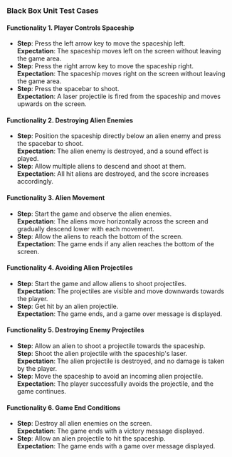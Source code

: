 ### Black Box Unit Test Cases  

#### Functionality 1. Player Controls Spaceship
- **Step**: Press the left arrow key to move the spaceship left.  
  **Expectation**: The spaceship moves left on the screen without leaving the game area.  
- **Step**: Press the right arrow key to move the spaceship right.  
  **Expectation**: The spaceship moves right on the screen without leaving the game area.  
- **Step**: Press the spacebar to shoot.  
  **Expectation**: A laser projectile is fired from the spaceship and moves upwards on the screen.  

#### Functionality 2. Destroying Alien Enemies
- **Step**: Position the spaceship directly below an alien enemy and press the spacebar to shoot.  
  **Expectation**: The alien enemy is destroyed, and a sound effect is played.  
- **Step**: Allow multiple aliens to descend and shoot at them.  
  **Expectation**: All hit aliens are destroyed, and the score increases accordingly.  

#### Functionality 3. Alien Movement
- **Step**: Start the game and observe the alien enemies.  
  **Expectation**: The aliens move horizontally across the screen and gradually descend lower with each movement.  
- **Step**: Allow the aliens to reach the bottom of the screen.  
  **Expectation**: The game ends if any alien reaches the bottom of the screen.  

#### Functionality 4. Avoiding Alien Projectiles
- **Step**: Start the game and allow aliens to shoot projectiles.  
  **Expectation**: The projectiles are visible and move downwards towards the player.  
- **Step**: Get hit by an alien projectile.  
  **Expectation**: The game ends, and a game over message is displayed.  

#### Functionality 5. Destroying Enemy Projectiles
- **Step**: Allow an alien to shoot a projectile towards the spaceship.  
  **Step**: Shoot the alien projectile with the spaceship's laser.  
  **Expectation**: The alien projectile is destroyed, and no damage is taken by the player.  
- **Step**: Move the spaceship to avoid an incoming alien projectile.  
  **Expectation**: The player successfully avoids the projectile, and the game continues.  

#### Functionality 6. Game End Conditions
- **Step**: Destroy all alien enemies on the screen.  
  **Expectation**: The game ends with a victory message displayed.  
- **Step**: Allow an alien projectile to hit the spaceship.  
  **Expectation**: The game ends with a game over message displayed.  